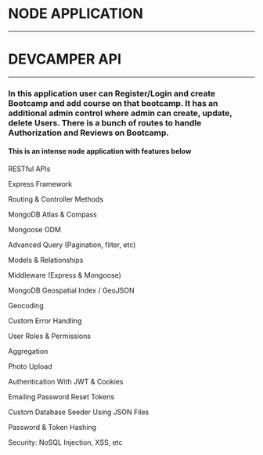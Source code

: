 # NODE APPLICATION
***
# DEVCAMPER API
***
### In this application user can Register/Login and create Bootcamp and add course on that bootcamp.   It has an additional admin control where admin can create, update, delete Users.  There is a bunch of routes to handle Authorization and Reviews on Bootcamp.


####  This is an intense node application with features below


RESTful APIs

Express Framework

Routing & Controller Methods

MongoDB Atlas & Compass

Mongoose ODM

Advanced Query (Pagination, filter, etc)

Models & Relationships

Middleware (Express & Mongoose)

MongoDB Geospatial Index / GeoJSON

Geocoding

Custom Error Handling

User Roles & Permissions

Aggregation

Photo Upload

Authentication With JWT & Cookies

Emailing Password Reset Tokens

Custom Database Seeder Using JSON Files

Password & Token Hashing

Security: NoSQL Injection, XSS, etc
